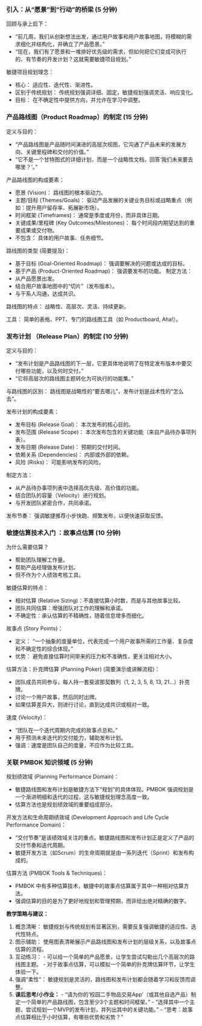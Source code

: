 ### 引入：从“愿景”到“行动”的桥梁 (5 分钟)

回顾与承上启下：
- “前几周，我们从创新想法出发，通过用户故事和用户故事地图，将模糊的需求细化并结构化，并确立了产品愿景。”
- “现在，我们有了愿景和一堆排好优先级的需求，但如何把它们变成可执行的、有节奏的开发计划？这就需要敏捷项目规划。”

敏捷项目规划理念：
- 核心： 适应性、迭代性、渐进性。
- 区别于传统规划： 传统规划强调详细、固定，敏捷规划强调灵活、响应变化。
- 目标： 在不确定性中提供方向，并允许在学习中调整。

### 产品路线图（Product Roadmap）的制定 (15 分钟)

定义与目的：
- “产品路线图是产品随时间演进的高层次视图，它沟通了产品未来的发展方向、关键里程碑和交付的价值。”
- “它不是一个甘特图式的详细计划，而是一个战略性文档，回答‘我们未来要去哪里？’。”

产品路线图的构成要素：
- 愿景 (Vision)： 路线图的根本驱动力。
- 主题/目标 (Themes/Goals)： 驱动产品发展的关键业务目标或战略重点（例如：提升用户留存率、拓展新市场）。
- 时间框架 (Timeframes)： 通常是季度或月份，而非具体日期。
- 关键成果/里程碑 (Key Outcomes/Milestones)： 每个时间段内期望达到的重要成果或交付物。
- 不包含： 具体的用户故事、任务细节。

路线图的类型 (简要提及)：
- 基于目标 (Goal-Oriented Roadmap)： 强调要解决的问题或达成的目标。
- 基于产品 (Product-Oriented Roadmap)： 强调要发布的功能。
制定方法：
- 从产品愿景出发。
- 结合用户故事地图中的“切片”（发布版本）。
- 与干系人沟通，达成共识。

路线图的特点： 战略性、高层次、灵活、持续更新。

工具： 简单的表格、PPT、专门的路线图工具（如 Productboard, Aha!）。

### 发布计划 （Release Plan）的制定 (10 分钟)

定义与目的：
- “发布计划是产品路线图的下一层，它更具体地说明了在特定发布版本中要交付哪些功能，以及何时交付。”
- “它将高层次的路线图主题转化为可执行的功能集。”

与路线图的区别： 路线图是战略性的“要去哪儿”，发布计划是战术性的“怎么去”。

发布计划的构成要素：
- 发布目标 (Release Goal)： 本次发布的核心目的。
- 发布范围 (Release Scope)： 本次发布包含的关键功能（来自产品待办事项列表）。
- 发布日期 (Release Date)： 预期的交付时间。
- 依赖关系 (Dependencies)： 内部或外部的依赖。
- 风险 (Risks)： 可能影响发布的风险。

制定方法：
- 从产品待办事项列表中选择高优先级、高价值的功能。
- 结合团队的容量（Velocity）进行规划。
- 与开发团队紧密合作，共同承诺。

发布节奏： 强调敏捷推荐小步快跑、频繁发布，以便快速获取反馈。

### 敏捷估算技术入门 ：故事点估算 (10 分钟)

为什么需要估算？
- 帮助团队理解工作量。
- 帮助产品经理做发布计划。
- 但不作为个人绩效考核工具。

敏捷估算的特点：
- 相对估算 (Relative Sizing)：不直接估算小时数，而是与其他故事比较。
- 团队共同估算：增强团队对工作的理解和承诺。
- 不确定性：承认估算的不精确性，随着信息增多而细化。

故事点 (Story Points)：
- 定义： “一个抽象的度量单位，代表完成一个用户故事所需的工作量、复杂度和不确定性的综合体现。”
- 优势： 避免直接估算时间带来的压力和不准确性，更关注相对大小。

估算方法：扑克牌估算 (Planning Poker) (简要演示或讲解流程)：
- 团队成员共同参与，每人持一套斐波那契数列（1, 2, 3, 5, 8, 13, 21...）扑克牌。
- 讨论一个用户故事，然后同时出牌。
- 如果估算差异大，则进行讨论，直到达成共识或相对一致。

速度 (Velocity)：
- “团队在一个迭代周期内完成的故事点总和。”
- 用于预测未来迭代的交付能力，辅助发布计划。
- 强调：速度是团队自己的度量，不应作为比较工具。

### 关联 PMBOK 知识领域 (5 分钟)

规划绩效域 (Planning Performance Domain)：
- 敏捷路线图和发布计划是敏捷方法下“规划”的具体体现。PMBOK 强调规划是一个渐进明细和迭代的过程，这与敏捷规划理念高度一致。
- 估算方法也是规划绩效域的重要组成部分。

开发方法和生命周期绩效域 (Development Approach and Life Cycle Performance Domain)：
- “交付节奏”是该绩效域关注的重点。敏捷路线图和发布计划正是定义了产品的交付节奏和迭代周期。
- 敏捷开发方法（如Scrum）的生命周期就是由一系列迭代（Sprint）和发布构成的。

估算方法 (PMBOK Tools & Techniques)：
- PMBOK 中有多种估算技术，敏捷中的故事点估算属于其中一种相对估算方法。
- 强调估算的目的是为了更好地规划和管理预期，而非给出绝对精确的数字。

**教学策略与建议：**

1. 概念清晰： 敏捷规划与传统规划有显著区别，需要反复强调敏捷的适应性、迭代性特点。
2. 图示辅助： 使用图表清晰展示产品路线图和发布计划的层级关系，以及故事点估算的流程。
3. 互动练习：
		- 可以给一个简单的产品愿景，让学生尝试勾勒出几个高层次的路线图主题。
		- 对于故事点估算，可以模拟一个简单的扑克牌估算环节，让学生体验一下。
4. 强调“柔性”： 敏捷规划是灵活的，路线图和发布计划都会随着学习和反馈而调整。
5. **课后思考/小作业：**
		- “请为你的‘校园二手物品交易App’（或其他自选产品）制定一个简单的产品路线图，包含至少3个主题和时间框架。”
		- “选择其中一个主题，尝试规划一个MVP的发布计划，并列出其中的关键功能。”
		- “思考：故事点估算相比于小时估算，有哪些优势和劣势？”
